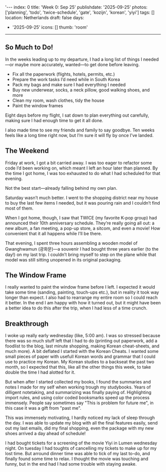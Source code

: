'---
index: 0
title: 'Week 0: Sep 25'
publishdate: '2025-09-25'
photos: ['planning', 'todo', 'twice-schedule', 'gate', 'kozijn', 'korean', 'yiyi']
tags: []
location: Netherlands
draft: false
days:
  - '2025-09-25'
icons: []
thumb: 'room'
---
## So Much to Do!

In the weeks leading up to my departure, I had a long list of things I needed—or maybe more accurately, wanted—to get done before leaving.

- Fix all the paperwork (flights, hotels, permits, etc.)
- Prepare the work tasks I’d need while in South Korea
- Pack my bags and make sure I had everything I needed
- Buy new underwear, socks, a neck pillow, good walking shoes, and more
- Clean my room, wash clothes, tidy the house
- Paint the window frames

Eight days before my flight, I sat down to plan everything out carefully, making sure I had enough time to get it all done.

I also made time to see my friends and family to say goodbye. Ten weeks feels like a long time right now, but I’m sure it will fly by once I’ve landed.

## The Weekend

Friday at work, I got a bit carried away. I was too eager to refactor some code I’d been working on, which meant I left an hour later than planned. By the time I got home, I was too exhausted to do what I had scheduled for that evening.

Not the best start—already falling behind my own plan.

Saturday wasn’t much better. I went to the shopping district near my house to buy the last few items I needed, but it was pouring rain and I couldn’t find most of them.

When I got home, though, I saw that TWICE (my favorite K-pop group) had announced their 10th anniversary schedule. They’re really going all out: a new album, a fan meeting, a pop-up store, a sitcom, and even a movie! How convenient that it all happens while I’ll be there.

That evening, I spent three hours assembling a wooden model of Gwanghwamun (광화문)—a souvenir I had bought three years earlier (to the day!) on my last trip. I couldn’t bring myself to step on the plane while that model was still sitting unopened in its original packaging.

## The Window Frame
I really wanted to paint the window frame before I left. I expected it would take some time (sanding, painting, touch-ups etc.), but in reality it took way longer than expect. I also had to rearrange my entire room so I could reach it better. In the end I am happy with how it turned out, but it might have been a better idea to do this after the trip, when I had less of a time crunch. 

## Breakthrough
I woke up really early wednesday (like, 5:00 am). I was so stressed because there was so much stuff left that I had to do (printing out paperwork, add a foodlist to the blog, last minute shopping, making Korean cheat-sheets, and much more). A bit deflated I started with the Korean Cheats. I wanted some small pieces of paper with usefull Korean words and grammar that I could use to practice my Korean. My Korean studies to a backseat the past two month, so I expected that this, like all the other things this week, to take double the time I had alotted for it. 

But when after I started collected my books, I found the summaries and notes I made for my self when working trough my studybooks. Years of dilligent notetaking, and summarizing was finally paying of. Highlighting import rules, and using color coded booksmarks speed up the process immensely. People say sometimes say "This is problem for future me", in this case it was a gift from "past me". 

This was immensely motivating, I hardly noticed my lack of sleep through the day. I was able to update my blog with all the final features easily, send out my last emails, did my final shopping, even the package with my new shoes arrived a day ahead of schedule! 

I had bought tickets for a screening of the movie Yiyi in Lumen wednesday night. On tuesday I had toughts of cancelling my tickets to make up for my lost time. But arround dinner time was able to tick of my last to-do, and finally found some time to relax. I thought the movie was touching and funny, but in the end had I had some trouble with staying awake. 

